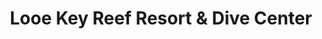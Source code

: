 ---
title: "Looe Key Reef Resort & Dive Center"
url: /ramrod/looe-key-reef-resort-and-dive-center/
shop: diving
---
